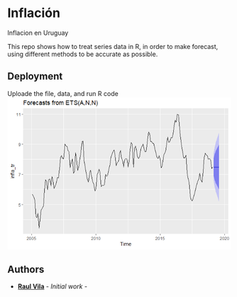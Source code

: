 # Inflación
Inflacion en Uruguay

This repo shows how to treat series data in R, in order to make forecast, using different methods to be accurate as possible.

## Deployment

Uploade the file, data, and run R code
![forecast](forecast.png)


## Authors

* **[Raul Vila](https://www.linkedin.com/in/raulvila1/)** - *Initial work* - 


